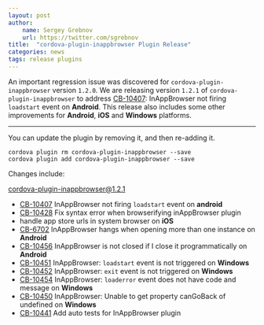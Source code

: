 ```yaml
---
layout: post
author:
    name: Sergey Grebnov
    url: https://twitter.com/sgrebnov
title:  "cordova-plugin-inappbrowser Plugin Release"
categories: news
tags: release plugins
---
```


An important regression issue was discovered for `cordova-plugin-inappbrowser` version `1.2.0`.
We are releasing version `1.2.1` of `cordova-plugin-inappbrowser` to address
[CB-10407](https://issues.apache.org/jira/browse/CB-10407): InAppBrowser not firing `loadstart` event on **Android**. This release also includes some other improvements for **Android**, **iOS** and **Windows** platforms.

----
You can update the plugin by removing it, and then re-adding it.

    cordova plugin rm cordova-plugin-inappbrowser --save
    cordova plugin add cordova-plugin-inappbrowser --save

Changes include:
<!--more-->

cordova-plugin-inappbrowser@1.2.1
* [CB-10407](https://issues.apache.org/jira/browse/CB-10407) InAppBrowser not firing `loadstart` event on **android**
* [CB-10428](https://issues.apache.org/jira/browse/CB-10428) Fix syntax error when browserifying inAppBrowser plugin
* handle app store urls in system browser on **iOS**
* [CB-6702](https://issues.apache.org/jira/browse/CB-6702) InAppBrowser hangs when opening more than one instance on **Android**
* [CB-10456](https://issues.apache.org/jira/browse/CB-10456) InAppBrowser is not closed if I close it programmatically on **Android**
* [CB-10451](https://issues.apache.org/jira/browse/CB-10451) InAppBrowser: `loadstart` event is not triggered on **Windows**
* [CB-10452](https://issues.apache.org/jira/browse/CB-10452) InAppBrowser: `exit` event is not triggered on **Windows**
* [CB-10454](https://issues.apache.org/jira/browse/CB-10454) InAppBrowser: `loaderror` event does not have code and message on **Windows**
* [CB-10450](https://issues.apache.org/jira/browse/CB-10450) InAppBrowser: Unable to get property canGoBack of undefined on **Windows**
* [CB-10441](https://issues.apache.org/jira/browse/CB-10441) Add auto tests for InAppBrowser plugin
